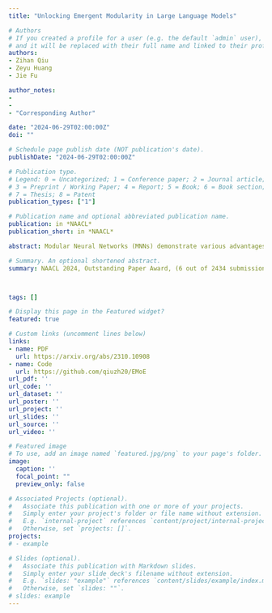 ```yaml
---
title: "Unlocking Emergent Modularity in Large Language Models"

# Authors
# If you created a profile for a user (e.g. the default `admin` user), write the username (folder name) here 
# and it will be replaced with their full name and linked to their profile.
authors:
- Zihan Qiu
- Zeyu Huang
- Jie Fu

author_notes:
- 
- 
- "Corresponding Author"

date: "2024-06-29T02:00:00Z"
doi: ""

# Schedule page publish date (NOT publication's date).
publishDate: "2024-06-29T02:00:00Z"

# Publication type.
# Legend: 0 = Uncategorized; 1 = Conference paper; 2 = Journal article;
# 3 = Preprint / Working Paper; 4 = Report; 5 = Book; 6 = Book section;
# 7 = Thesis; 8 = Patent
publication_types: ["1"]

# Publication name and optional abbreviated publication name.
publication: in *NAACL*
publication_short: in *NAACL*

abstract: Modular Neural Networks (MNNs) demonstrate various advantages over monolithic models. Existing MNNs are generally explicit, their modular architectures are pre-defined, with individual modules expected to implement distinct functions. Recent works reveal that there exists implicit modularity in standard pre-trained transformers, namely Emergent Modularity. They indicate that such modular structures spontaneously exhibit during the early pre-training phase. Despite the benefits of modularity, most Language Models (LMs) are still treated as monolithic models in the pre-train and fine-tune paradigm, with their emergent modularity locked and underutilized. In this work, focusing on unlocking the emergent modularity in LMs, we showcase that standard LMs could be fine-tuned as their Mixture-of-Expert (MoEs) counterparts without introducing any extra parameters. Such MoEs are derived from emergent modularity and are referred to as Emergent MoEs (EMoE). Our experiments demonstrate that fine-tuning EMoE effectively improves downstream in-domain and out-of-domain generalization compared with vanilla fine-tuning. Our analysis and ablation studies further illustrate that it is robust to various configurations and can scale up to Large Language Models (i.e., Llama2-7B and Llama-30B).

# Summary. An optional shortened abstract.
summary: NAACL 2024, Outstanding Paper Award, (6 out of 2434 submissions)



tags: []

# Display this page in the Featured widget?
featured: true

# Custom links (uncomment lines below)
links:
- name: PDF
  url: https://arxiv.org/abs/2310.10908
- name: Code
  url: https://github.com/qiuzh20/EMoE
url_pdf: ''
url_code: ''
url_dataset: ''
url_poster: ''
url_project: ''
url_slides: ''
url_source: ''
url_video: ''

# Featured image
# To use, add an image named `featured.jpg/png` to your page's folder. 
image:
  caption: ''
  focal_point: ""
  preview_only: false

# Associated Projects (optional).
#   Associate this publication with one or more of your projects.
#   Simply enter your project's folder or file name without extension.
#   E.g. `internal-project` references `content/project/internal-project/index.md`.
#   Otherwise, set `projects: []`.
projects:
# - example

# Slides (optional).
#   Associate this publication with Markdown slides.
#   Simply enter your slide deck's filename without extension.
#   E.g. `slides: "example"` references `content/slides/example/index.md`.
#   Otherwise, set `slides: ""`.
# slides: example
---
```



<!-- {{% callout note %}}
Create your slides in Markdown - click the *Slides* button to check out the example.
{{% /callout %}} -->

<!-- Supplementary notes can be added here, including [code, math, and images](https://wowchemy.com/docs/writing-markdown-latex/). -->
